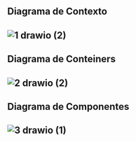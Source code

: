 ## Diagrama de Contexto
![1 drawio (2)](https://github.com/user-attachments/assets/0a5d5ec0-001f-4ff7-9637-fdb334ee3491)
---
## Diagrama de Conteiners
![2 drawio (2)](https://github.com/user-attachments/assets/4ee3046f-b5e3-4ade-931b-369905bfc0fc)
---
## Diagrama de Componentes
![3 drawio (1)](https://github.com/user-attachments/assets/82e2a16e-d4f0-42bc-95e1-199a74a98d5e)
---
